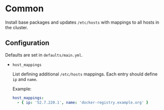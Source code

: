 # Common

Install base packages and updates `/etc/hosts` with mappings to all hosts in
the cluster.

## Configuration

Defaults are set in `defaults/main.yml`.

 - `host_mappings`

   List defining additional `/etc/hosts` mappings. Each entry should define `ip`
   and `name`.

   Example:
   ```yaml
   host_mappings:
     - { ip: '52.7.220.1', name: 'docker-registry.example.org' }
   ```
